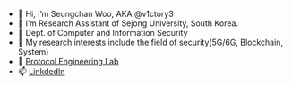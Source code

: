 - 👋 Hi, I’m Seungchan Woo, AKA @v1ctory3 
- 👀 I’m Research Assistant of Sejong University, South Korea.
- 🌟 Dept. of Computer and Information Security
- 🌱 My research interests include the field of security(5G/6G, Blockchain, System)  
- 💞️ [Protocol Engineering Lab](https://pel.sejong.ac.kr/wordpress/)
- 📫 [LinkdedIn](https://www.linkedin.com/in/seungchan-woo/)

<!---
v1ctory3/v1ctory3 is a ✨ special ✨ repository because its `README.md` (this file) appears on your GitHub profile.
You can click the Preview link to take a look at your changes.
--->
